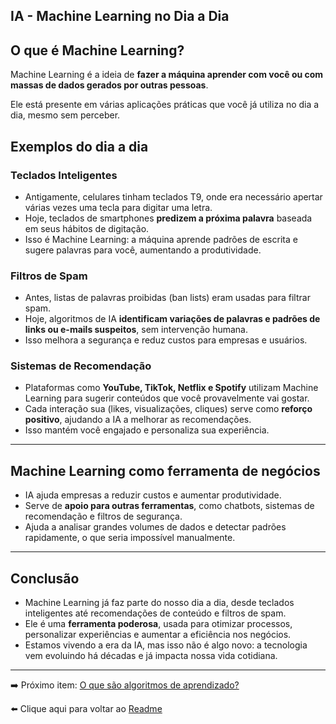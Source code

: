 ## IA - Machine Learning no Dia a Dia

## O que é Machine Learning?

Machine Learning é a ideia de **fazer a máquina aprender com você ou com massas de dados gerados por outras pessoas**. 

Ele está presente em várias aplicações práticas que você já utiliza no dia a dia, mesmo sem perceber.

## Exemplos do dia a dia

### Teclados Inteligentes
- Antigamente, celulares tinham teclados T9, onde era necessário apertar várias vezes uma tecla para digitar uma letra.
- Hoje, teclados de smartphones **predizem a próxima palavra** baseada em seus hábitos de digitação.  
- Isso é Machine Learning: a máquina aprende padrões de escrita e sugere palavras para você, aumentando a produtividade.

### Filtros de Spam
- Antes, listas de palavras proibidas (ban lists) eram usadas para filtrar spam.
- Hoje, algoritmos de IA **identificam variações de palavras e padrões de links ou e-mails suspeitos**, sem intervenção humana.
- Isso melhora a segurança e reduz custos para empresas e usuários.

### Sistemas de Recomendação
- Plataformas como **YouTube, TikTok, Netflix e Spotify** utilizam Machine Learning para sugerir conteúdos que você provavelmente vai gostar.
- Cada interação sua (likes, visualizações, cliques) serve como **reforço positivo**, ajudando a IA a melhorar as recomendações.
- Isso mantém você engajado e personaliza sua experiência.

---

## Machine Learning como ferramenta de negócios
- IA ajuda empresas a reduzir custos e aumentar produtividade.
- Serve de **apoio para outras ferramentas**, como chatbots, sistemas de recomendação e filtros de segurança.
- Ajuda a analisar grandes volumes de dados e detectar padrões rapidamente, o que seria impossível manualmente.

---

## Conclusão
- Machine Learning já faz parte do nosso dia a dia, desde teclados inteligentes até recomendações de conteúdo e filtros de spam.
- Ele é uma **ferramenta poderosa**, usada para otimizar processos, personalizar experiências e aumentar a eficiência nos negócios.
- Estamos vivendo a era da IA, mas isso não é algo novo: a tecnologia vem evoluindo há décadas e já impacta nossa vida cotidiana.

---

➡️ Próximo item: [O que são algoritmos de aprendizado?](https://github.com/DrikaDev/Estudando-AWS-Fundamentos-de-IA-Generativa-com-Bedrock/blob/main/conteudos/4.%20Os%20modelos%20de%20algoritmos%20de%20IA.md)

⬅️ Clique aqui para voltar ao [Readme](https://github.com/DrikaDev/Estudando-AWS-Fundamentos-de-IA-Generativa-com-Bedrock/blob/main/README.md)
